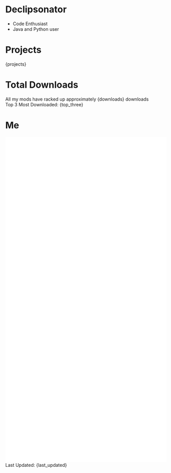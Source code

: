 # Declipsonator
- Code Enthusiast
- Java and Python user
# Projects
{projects}

# Total Downloads
All my mods have racked up approximately {downloads} downloads \
Top 3 Most Downloaded:
{top_three}

# Me
<img align="center" src="/github-metrics.svg" alt="Metrics">
Last Updated: {last_updated}
